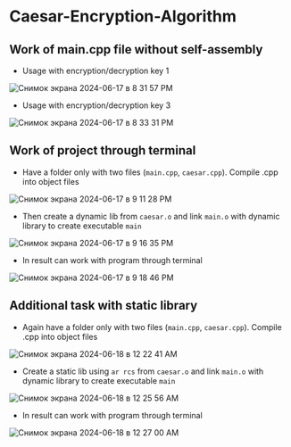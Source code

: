 # Caesar-Encryption-Algorithm
## Work of main.cpp file without self-assembly

- Usage with encryption/decryption key 1

![Снимок экрана 2024-06-17 в 8 31 57 PM](https://github.com/SofiiaChurikova/Caesar-Encryption-Algorithm/assets/150338552/977d91e1-9725-4d92-99a6-13e216fe1261)

- Usage with encryption/decryption key 3

![Снимок экрана 2024-06-17 в 8 33 31 PM](https://github.com/SofiiaChurikova/Caesar-Encryption-Algorithm/assets/150338552/13001ec4-1574-428a-a46b-3b8cddb084e5)


## Work of project through terminal

- Have a folder only with two files (`main.cpp`, `caesar.cpp`). Compile .cpp into object files
  
![Снимок экрана 2024-06-17 в 9 11 28 PM](https://github.com/SofiiaChurikova/Caesar-Encryption-Algorithm/assets/150338552/d5caad34-7875-42fb-946b-d6058a9fcf2d)


- Then create a dynamic lib from `caesar.o` and link `main.o` with dynamic library to create executable `main`

![Снимок экрана 2024-06-17 в 9 16 35 PM](https://github.com/SofiiaChurikova/Caesar-Encryption-Algorithm/assets/150338552/9a9782cf-09cb-429d-bc36-818be7e6b10f)

- In result can work with program through terminal

![Снимок экрана 2024-06-17 в 9 18 46 PM](https://github.com/SofiiaChurikova/Caesar-Encryption-Algorithm/assets/150338552/9e2e7d4c-065e-4074-996c-b8fa08803294)


## Additional task with static library

- Again have a folder only with two files (`main.cpp`, `caesar.cpp`). Compile .cpp into object files

![Снимок экрана 2024-06-18 в 12 22 41 AM](https://github.com/SofiiaChurikova/Caesar-Encryption-Algorithm/assets/150338552/5ad7d3a7-4287-4d0a-af9d-d5e6430eb8ee)


- Create a static lib using `ar rcs` from `caesar.o` and link `main.o` with dynamic library to create executable `main`

![Снимок экрана 2024-06-18 в 12 25 56 AM](https://github.com/SofiiaChurikova/Caesar-Encryption-Algorithm/assets/150338552/ad470321-c833-445e-b12c-0c69a912ebab)

- In result can work with program through terminal

![Снимок экрана 2024-06-18 в 12 27 00 AM](https://github.com/SofiiaChurikova/Caesar-Encryption-Algorithm/assets/150338552/5311be75-c533-483e-a05b-e19a5c23c7ce)

